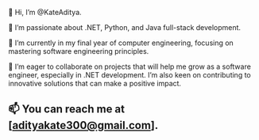 👋 Hi, I’m @KateAditya.

👀 I’m passionate about .NET, Python, and Java full-stack development.

🌱 I’m currently in my final year of computer engineering, focusing on mastering software engineering principles.

💞️ I’m eager to collaborate on projects that will help me grow as a software engineer, especially in .NET development. I’m also keen on contributing to innovative solutions that can make a positive impact.

📫 You can reach me at [adityakate300@gmail.com].
- 

<!---
KateAditya/KateAditya is a ✨ special ✨ repository because its `README.md` (this file) appears on your GitHub profile.
You can click the Preview link to take a look at your changes.
--->
